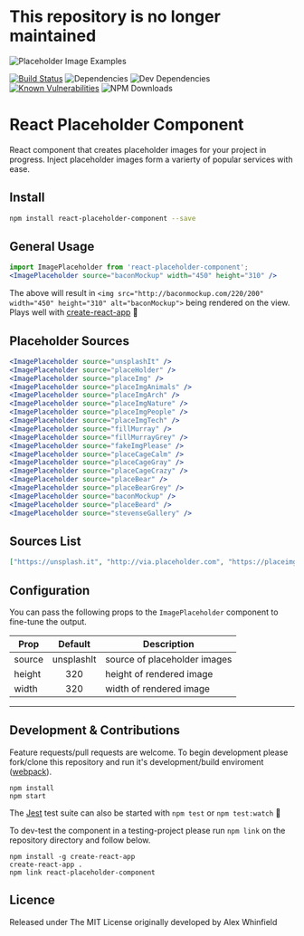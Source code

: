 # This repository is no longer maintained

![Placeholder Image Examples](http://i.imgur.com/hlLg98q.jpg)

[![Build Status](https://travis-ci.org/alexwhin/react-placeholder-component.svg?branch=master)](https://travis-ci.org/alexwhin/react-placeholder-component) ![Dependencies](https://david-dm.org/alexwhin/react-placeholder-component.svg) ![Dev Dependencies](https://david-dm.org/alexwhin/react-placeholder-component/dev-status.svg) [![Known Vulnerabilities](https://snyk.io/test/github/alexwhin/react-placeholder-component/badge.svg)](https://snyk.io/test/github/alexwhin/react-placeholder-component) ![NPM Downloads](https://img.shields.io/npm/dt/react-placeholder-component.svg)

# React Placeholder Component
React component that creates placeholder images for your project in progress. Inject placeholder images form a varierty of popular services with ease.

## Install
```bash
npm install react-placeholder-component --save
```

## General Usage
```jsx
import ImagePlaceholder from 'react-placeholder-component';
<ImagePlaceholder source="baconMockup" width="450" height="310" />
```
The above will result in `<img src="http://baconmockup.com/220/200" width="450" height="310" alt="baconMockup">` being rendered on the view. Plays well with [create-react-app](https://github.com/facebookincubator/create-react-app) 🎉

## Placeholder Sources
```jsx
<ImagePlaceholder source="unsplashIt" />
<ImagePlaceholder source="placeHolder" />
<ImagePlaceholder source="placeImg" />
<ImagePlaceholder source="placeImgAnimals" />
<ImagePlaceholder source="placeImgArch" />
<ImagePlaceholder source="placeImgNature" />
<ImagePlaceholder source="placeImgPeople" />
<ImagePlaceholder source="placeImgTech" />
<ImagePlaceholder source="fillMurray" />
<ImagePlaceholder source="fillMurrayGrey" />
<ImagePlaceholder source="fakeImgPlease" />
<ImagePlaceholder source="placeCageCalm" />
<ImagePlaceholder source="placeCageGray" />
<ImagePlaceholder source="placeCageCrazy" />
<ImagePlaceholder source="placeBear" />
<ImagePlaceholder source="placeBearGrey" />
<ImagePlaceholder source="baconMockup" />
<ImagePlaceholder source="placeBeard" />
<ImagePlaceholder source="stevenseGallery" />
```

## Sources List
```json
["https://unsplash.it", "http://via.placeholder.com", "https://placeimg.com", "http://fillmurray.com", "http://fillmurray.com", "http://fakeimg.pl", "http://placecage.com", "https://placebear.com", "http://baconmockup.com", "http://placebeard.it", "http://stevensegallery.com"]
```

## Configuration
You can pass the following props to the `ImagePlaceholder` component to fine-tune the output.

Prop                | Default            | Description
------------------- |:------------------:| ------------
source              | unsplashIt         | source of placeholder images
height              | 320                | height of rendered image
width               | 320                | width of rendered image

---

## Development & Contributions
Feature requests/pull requests are welcome. To begin development please fork/clone this repository and run it's development/build enviroment ([webpack](https://webpack.js.org/)).
```
npm install
npm start
```

The [Jest](https://facebook.github.io/jest/) test suite can also be started with ``npm test`` or ``npm test:watch`` 🔬

To dev-test the component in a testing-project please run ``npm link`` on the repository directory and follow below.

```
npm install -g create-react-app
create-react-app .
npm link react-placeholder-component
```

## Licence
Released under The MIT License originally developed by Alex Whinfield

